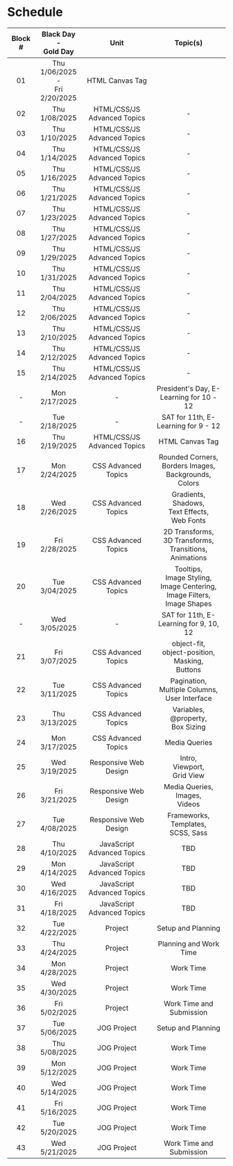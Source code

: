 # Schedule

| Block # |     Black Day<br/> - <br/>Gold Day      |            Unit             |                                         Topic(s)                                          |
|:-------:|:---------------------------------------:|:---------------------------:|:-----------------------------------------------------------------------------------------:|
|   01    | Thu 1/06/2025<br/> - <br/>Fri 2/20/2025 |       HTML Canvas Tag       |
|   02    |              Thu 1/08/2025              | HTML/CSS/JS Advanced Topics |                                             -                                             | 
|   03    |              Thu 1/10/2025              | HTML/CSS/JS Advanced Topics |                                             -                                             | 
|   04    |              Thu 1/14/2025              | HTML/CSS/JS Advanced Topics |                                             -                                             | 
|   05    |              Thu 1/16/2025              | HTML/CSS/JS Advanced Topics |                                             -                                             | 
|   06    |              Thu 1/21/2025              | HTML/CSS/JS Advanced Topics |                                             -                                             | 
|   07    |              Thu 1/23/2025              | HTML/CSS/JS Advanced Topics |                                             -                                             | 
|   08    |              Thu 1/27/2025              | HTML/CSS/JS Advanced Topics |                                             -                                             | 
|   09    |              Thu 1/29/2025              | HTML/CSS/JS Advanced Topics |                                             -                                             | 
|   10    |              Thu 1/31/2025              | HTML/CSS/JS Advanced Topics |                                             -                                             | 
|   11    |              Thu 2/04/2025              | HTML/CSS/JS Advanced Topics |                                             -                                             | 
|   12    |              Thu 2/06/2025              | HTML/CSS/JS Advanced Topics |                                             -                                             | 
|   13    |              Thu 2/10/2025              | HTML/CSS/JS Advanced Topics |                                             -                                             | 
|   14    |              Thu 2/12/2025              | HTML/CSS/JS Advanced Topics |                                             -                                             |
|   15    |              Thu 2/14/2025              | HTML/CSS/JS Advanced Topics |                                             -                                             |
|    -    |              Mon 2/17/2025              |              -              |                          President's Day, E-Learning for 10 - 12                          | 
|    -    |              Tue 2/18/2025              |              -              |                            SAT for 11th, E-Learning for 9 - 12                            | 
|   16    |              Thu 2/19/2025              | HTML/CSS/JS Advanced Topics |                                      HTML Canvas Tag                                      |
|   17    |              Mon 2/24/2025              |     CSS Advanced Topics     |          Rounded Corners, <br/> Borders Images, <br/> Backgrounds, <br/> Colors           |
|   18    |              Wed 2/26/2025              |     CSS Advanced Topics     |                Gradients, <br/> Shadows, <br/>Text Effects, <br/>Web Fonts                |
|   19    |              Fri 2/28/2025              |     CSS Advanced Topics     |           2D Transforms, <br/>3D Transforms, <br/>Transitions, <br/>Animations            |
|   20    |              Tue 3/04/2025              |     CSS Advanced Topics     | Tooltips, <br/>Image Styling, <br/>Image Centering, <br/>Image Filters, <br/>Image Shapes |
|    -    |              Wed 3/05/2025              |              -              |                          SAT for 11th, E-Learning for 9, 10, 12                           | 
|   21    |              Fri 3/07/2025              |     CSS Advanced Topics     |               object-fit, <br/>object-position, <br/>Masking, <br/>Buttons                |
|   22    |              Tue 3/11/2025              |     CSS Advanced Topics     |                  Pagination, <br/>Multiple Columns, <br/>User Interface                   |
|   23    |              Thu 3/13/2025              |     CSS Advanced Topics     |                        Variables, <br/>@property,<br/> Box Sizing                         |
|   24    |              Mon 3/17/2025              |     CSS Advanced Topics     |                                       Media Queries                                       |
|   25    |              Wed 3/19/2025              |    Responsive Web Design    |                           Intro,<br/> Viewport,<br/> Grid View                            |
|   26    |              Fri 3/21/2025              |    Responsive Web Design    |                          Media Queries,<br/> Images,<br/> Videos                          |
|   27    |              Tue 4/08/2025              |    Responsive Web Design    |                       Frameworks,<br/> Templates, <br/> SCSS, Sass                        |
|   28    |              Thu 4/10/2025              | JavaScript Advanced Topics  |                                            TBD                                            |
|   29    |              Mon 4/14/2025              | JavaScript Advanced Topics  |                                            TBD                                            |
|   30    |              Wed 4/16/2025              | JavaScript Advanced Topics  |                                            TBD                                            |
|   31    |              Fri 4/18/2025              | JavaScript Advanced Topics  |                                            TBD                                            |
|   32    |              Tue 4/22/2025              |           Project           |                                    Setup and Planning                                     |
|   33    |              Thu 4/24/2025              |           Project           |                                  Planning and Work Time                                   |
|   34    |              Mon 4/28/2025              |           Project           |                                         Work Time                                         |
|   35    |              Wed 4/30/2025              |           Project           |                                         Work Time                                         |
|   36    |              Fri 5/02/2025              |           Project           |                                 Work Time and Submission                                  |
|   37    |              Tue 5/06/2025              |         JOG Project         |                                    Setup and Planning                                     |
|   38    |              Thu 5/08/2025              |         JOG Project         |                                         Work Time                                         |
|   39    |              Mon 5/12/2025              |         JOG Project         |                                         Work Time                                         |
|   40    |              Wed 5/14/2025              |         JOG Project         |                                         Work Time                                         |
|   41    |              Fri 5/16/2025              |         JOG Project         |                                         Work Time                                         |
|   42    |              Tue 5/20/2025              |         JOG Project         |                                         Work Time                                         |
|   43    |              Wed 5/21/2025              |         JOG Project         |                                 Work Time and Submission                                  |




